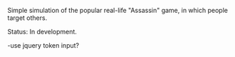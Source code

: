Simple simulation of the popular real-life "Assassin" game, in which people
target others.

Status: In development.

-use jquery token input?